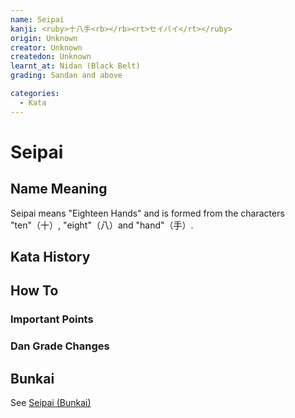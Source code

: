 ```yaml
---
name: Seipai
kanji: <ruby>十八手<rb></rb><rt>セイパイ</rt></ruby>
origin: Unknown
creator: Unknown
createdon: Unknown
learnt_at: Nidan (Black Belt)
grading: Sandan and above

categories:
  - Kata
---
```


# Seipai

## Name Meaning

Seipai means "Eighteen Hands" and is formed from the characters "ten"（十）, "eight"（八）and "hand"（手）.

## Kata History

## How To

<Wiki-Video url="https://youtu.be/rBvK4eSHReY" />

### Important Points

### Dan Grade Changes

## Bunkai

See [Seipai (Bunkai)](/bunkai/seipai)
